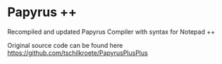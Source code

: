 # Papyrus ++
Recompiled and updated Papyrus Compiler with syntax for Notepad ++

Original source code can be found here https://github.com/tschilkroete/PapyrusPlusPlus
